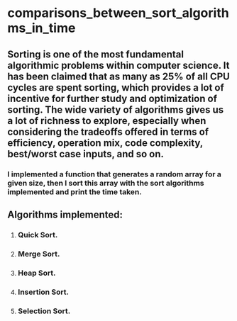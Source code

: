# comparisons_between_sort_algorithms_in_time
## Sorting is one of the most fundamental algorithmic problems within computer science. It has been claimed that as many as 25% of all CPU cycles are spent sorting, which provides a lot of incentive for further study and optimization of sorting. The wide variety of algorithms gives us a lot of richness to explore, especially when considering the tradeoffs offered in terms of efficiency, operation mix, code complexity, best/worst case inputs, and so on. 
### I implemented a function that generates a random array for a given size, then I sort this array with the sort algorithms implemented and print the time taken.
## Algorithms implemented:
1. ### Quick Sort.
2. ### Merge Sort.
3. ### Heap Sort.
4. ### Insertion Sort.
5. ### Selection Sort.

